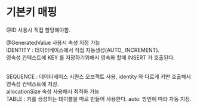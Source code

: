 # 기본키 매핑
@ID 사용시 직접 할당해야함.
<br>

@GeneratedValue 사용시 속성 지정 가능 <br>
IDENTITY : 데이터베이스에서 직접 자동생성(AUTO_ INCREMENT). <br>
영속성 컨텍스트에 KEY 를 저장하기위해서 영속화 할때 INSERT 가 호출된다. <br><br>

SEQUENCE : 데이터베이스 시퀀스 오브젝트 사용, identity 와 다르게 키만 호출해서 영속성 컨텍스트에 저장. <br>
allocationSize 속성 사용해서 최적화 가능 <br>
TABLE : 키를 생성하는 테이블을 따로 만들어 사용한다.
auto: 방언에 따라 자동 지정.
